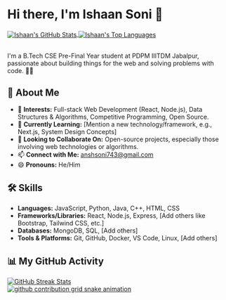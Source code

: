# Hi there, I'm Ishaan Soni 👋

<a href="https://github.com/ansh7432">
  <img align="center" src="https://github-readme-stats.vercel.app/api?username=ansh7432&show_icons=true&theme=radical&count_private=true" alt="Ishaan's GitHub Stats" />
</a>
<a href="https://github.com/ansh7432">
  <img align="center" src="https://github-readme-stats.vercel.app/api/top-langs/?username=ansh7432&layout=compact&theme=radical" alt="Ishaan's Top Languages" />
</a>

<br/>
<br/>

I'm a B.Tech CSE Pre-Final Year student at PDPM IIITDM Jabalpur, passionate about building things for the web and solving problems with code. 👨‍💻

## 🚀 About Me

- 👀 **Interests:** Full-stack Web Development (React, Node.js), Data Structures & Algorithms, Competitive Programming, Open Source.
- 🌱 **Currently Learning:** [Mention a new technology/framework, e.g., Next.js, System Design Concepts]
- 💞️ **Looking to Collaborate On:** Open-source projects, especially those involving web technologies or algorithms.
- 📫 **Connect with Me:** anshsoni743@gmail.com
- 😄 **Pronouns:** He/Him

## 🛠️ Skills

*   **Languages:** JavaScript, Python, Java, C++, HTML, CSS
*   **Frameworks/Libraries:** React, Node.js, Express, [Add others like Bootstrap, Tailwind CSS, etc.]
*   **Databases:** MongoDB, SQL, [Add others]
*   **Tools & Platforms:** Git, GitHub, Docker, VS Code, Linux, [Add others]

## 📊 My GitHub Activity

<a href="https://github.com/ansh7432">
  <img align="center" src="https://github-readme-streak-stats.herokuapp.com/?user=ansh7432&theme=highcontrast" alt="GitHub Streak Stats"/>
</a>

<br/>

<a href="https://github.com/ansh7432">
  <picture>
    <source media="(prefers-color-scheme: dark)" srcset="https://raw.githubusercontent.com/ansh7432/github-contribution-grid-snake-dark/output/github-contribution-grid-snake-dark.svg">
    <source media="(prefers-color-scheme: light)" srcset="https://raw.githubusercontent.com/ansh7432/github-contribution-grid-snake/output/github-contribution-grid-snake.svg">
    <img alt="github contribution grid snake animation" src="https://raw.githubusercontent.com/ansh7432/github-contribution-grid-snake/output/github-contribution-grid-snake.svg">
  </picture>
</a>

